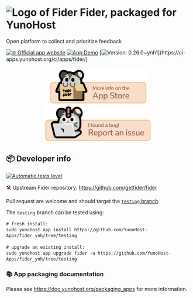 <!--
N.B.: This README was automatically generated by <https://github.com/YunoHost/apps_tools/blob/main/readme_generator>
It shall NOT be edited by hand.
-->

<h1>
  <img src="https://raw.githubusercontent.com/YunoHost/apps/main/logos/fider.png" width="32px" alt="Logo of Fider">
  Fider, packaged for YunoHost
</h1>

Open platform to collect and prioritize feedback

[![🌐 Official app website](https://img.shields.io/badge/Official_app_website-darkgreen?style=for-the-badge)](https://fider.io)
[![App Demo](https://img.shields.io/badge/App_Demo-blue?style=for-the-badge)](https://feedback.fider.io)
[![Version: 0.26.0~ynh1](https://img.shields.io/badge/Version-0.26.0~ynh1-rgba(0,150,0,1)?style=for-the-badge)](https://ci-apps.yunohost.org/ci/apps/fider/)

<div align="center">
<a href="https://apps.yunohost.org/app/fider"><img height="100px" src="https://github.com/YunoHost/yunohost-artwork/raw/refs/heads/main/badges/neopossum-badges/badge_more_info_on_the_appstore.svg"/></a>
<a href="https://github.com/YunoHost-Apps/fider_ynh/issues"><img height="100px" src="https://github.com/YunoHost/yunohost-artwork/raw/refs/heads/main/badges/neopossum-badges/badge_report_an_issue.svg"/></a>
</div>

## 📦 Developer info

[![Automatic tests level](https://apps.yunohost.org/badge/cilevel/fider)](https://ci-apps.yunohost.org/ci/apps/fider/)

🛠️ Upstream Fider repository: <https://github.com/getfider/fider>

Pull request are welcome and should target the [`testing` branch](https://github.com/YunoHost-Apps/fider_ynh/tree/testing).

The `testing` branch can be tested using:
```
# fresh install:
sudo yunohost app install https://github.com/YunoHost-Apps/fider_ynh/tree/testing

# upgrade an existing install:
sudo yunohost app upgrade fider -u https://github.com/YunoHost-Apps/fider_ynh/tree/testing
```

### 📚 App packaging documentation

Please see <https://doc.yunohost.org/packaging_apps> for more information.